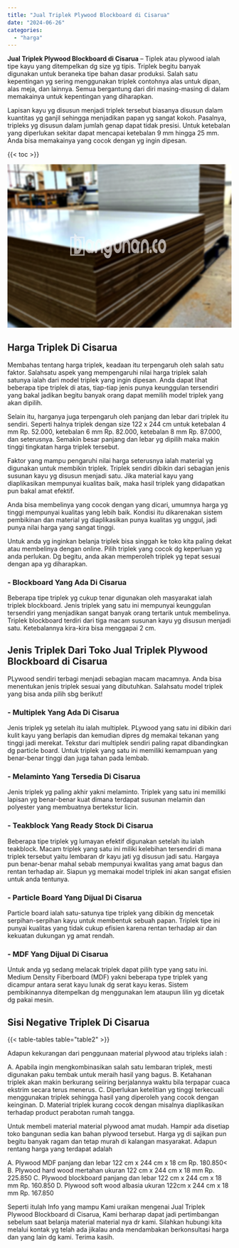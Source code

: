 ```yaml
---
title: "Jual Triplek Plywood Blockboard di Cisarua"
date: "2024-06-26"
categories: 
  - "harga"
---
```


**Jual Triplek Plywood Blockboard di Cisarua** – Tiplek atau plywood ialah tipe kayu yang ditempelkan dg size yg tipis. Triplek begitu banyak digunakan untuk beraneka tipe bahan dasar produksi. Salah satu kepentingan yg sering menggunakan triplek contohnya alas untuk dipan, alas meja, dan lainnya. Semua bergantung dari diri masing-masing di dalam memakainya untuk kepentingan yang diharapkan.

Lapisan kayu yg disusun menjadi triplek tersebut biasanya disusun dalam kuantitas yg ganjil sehingga menjadikan papan yg sangat kokoh. Pasalnya, tripleks yg disusun dalam jumlah genap dapat tidak presisi. Untuk ketebalan yang diperlukan sekitar dapat mencapai ketebalan 9 mm hingga 25 mm. Anda bisa memakainya yang cocok dengan yg ingin dipesan.

{{< toc >}}

![Jual Triplek Plywood Blockboard di Cisarua](/images/jual-triplek-murah-03.png)

## Harga Triplek Di Cisarua

Membahas tentang harga triplek, keadaan itu terpengaruh oleh salah satu faktor. Salahsatu aspek yang mempengaruhi nilai harga triplek salah satunya ialah dari model triplek yang ingin dipesan. Anda dapat lihat beberapa tipe triplek di atas, tiap-tiap jenis punya keunggulan tersendiri yang bakal jadikan begitu banyak orang dapat memilih model triplek yang akan dipilih.

Selain itu, harganya juga terpengaruh oleh panjang dan lebar dari triplek itu sendiri. Seperti halnya triplek dengan size 122 x 244 cm untuk ketebalan 4 mm Rp. 52.000, ketebalan 6 mm Rp. 82.000, ketebalan 8 mm Rp. 87.000, dan seterusnya. Semakin besar panjang dan lebar yg dipilih maka makin tinggi tingkatan harga triplek tersebut.

Faktor yang mampu pengaruhi nilai harga seterusnya ialah material yg digunakan untuk membikin triplek. Triplek sendiri dibikin dari sebagian jenis susunan kayu yg disusun menjadi satu. Jika material kayu yang diaplikasikan mempunyai kualitas baik, maka hasil triplek yang didapatkan pun bakal amat efektif.

Anda bisa membelinya yang cocok dengan yang dicari, umumnya harga yg tinggi mempunyai kualitas yang lebih baik. Kondisi itu dikarenakan sistem pembikinan dan material yg diaplikasikan punya kualitas yg unggul, jadi punya nilai harga yang sangat tinggi.

Untuk anda yg inginkan belanja triplek bisa singgah ke toko kita paling dekat atau membelinya dengan online. Pilih triplek yang cocok dg keperluan yg anda perlukan. Dg begitu, anda akan memperoleh triplek yg tepat sesuai dengan apa yg diharapkan.

### \- Blockboard Yang Ada Di Cisarua

Beberapa tipe triplek yg cukup tenar digunakan oleh masyarakat ialah triplek blockboard. Jenis triplek yang satu ini mempunyai keunggulan tersendiri yang menjadikan sangat banyak orang tertarik untuk membelinya. Triplek blockboard terdiri dari tiga macam susunan kayu yg disusun menjadi satu. Ketebalannya kira-kira bisa menggapai 2 cm.

## Jenis Triplek Dari Toko Jual Triplek Plywood Blockboard di Cisarua

PLywood sendiri terbagi menjadi sebagian macam macamnya. Anda bisa menentukan jenis triplek sesuai yang dibutuhkan. Salahsatu model triplek yang bisa anda pilih sbg berikut!

### \- Multiplek Yang Ada Di Cisarua

Jenis triplek yg setelah itu ialah multiplek. PLywood yang satu ini dibikin dari kulit kayu yang berlapis dan kemudian dipres dg memakai tekanan yang tinggi jadi merekat. Tekstur dari multiplek sendiri paling rapat dibandingkan dg particle board. Untuk triplek yang satu ini memiliki kemampuan yang benar-benar tinggi dan juga tahan pada lembab.

### \- Melaminto Yang Tersedia Di Cisarua

Jenis triplek yg paling akhir yakni melaminto. Triplek yang satu ini memiliki lapisan yg benar-benar kuat dimana terdapat susunan melamin dan polyester yang membuatnya bertekstur licin.

### \- Teakblock Yang Ready Stock Di Cisarua

Beberapa tipe triplek yg lumayan efektif digunakan setelah itu ialah teakblock. Macam triplek yang satu ini miliki kelebihan tersendiri di mana triplek tersebut yaitu lembaran dr kayu jati yg disusun jadi satu. Hargaya pun benar-benar mahal sebab mempunyai kwalitas yang amat bagus dan rentan terhadap air. Siapun yg memakai model triplek ini akan sangat efisien untuk anda tentunya.

### \- Particle Board Yang Dijual Di Cisarua

Particle board ialah satu-satunya tipe triplek yang dibikin dg mencetak serpihan-serpihan kayu untuk membentuk sebuah papan. Triplek tipe ini punyai kualitas yang tidak cukup efisien karena rentan terhadap air dan kekuatan dukungan yg amat rendah.

### \- MDF Yang Dijual Di Cisarua

Untuk anda yg sedang melacak triplek dapat pilih type yang satu ini. Medium Density Fiberboard (MDF) yakni beberapa type triplek yang dicampur antara serat kayu lunak dg serat kayu keras. Sistem pembikinannya ditempelkan dg menggunakan lem ataupun lilin yg dicetak dg pakai mesin.

## Sisi Negative Triplek Di Cisarua

{{< table-tables table="table2" >}}

Adapun kekurangan dari penggunaan material plywood atau tripleks ialah :

A. Apabila ingin mengkombinasikan salah satu lembaran triplek, mesti digunakan paku tembak untuk meraih hasil yang bagus. B. Ketahanan triplek akan makin berkurang seiiring berjalannya waktu bila terpapar cuaca ekstrim secara terus menerus. C. Diperlukan ketelitian yg tinggi terkecuali menggunakan triplek sehingga hasil yang diperoleh yang cocok dengan keinginan. D. Material triplek kurang cocok dengan misalnya diaplikasikan terhadap product perabotan rumah tangga.

Untuk membeli material material plywood amat mudah. Hampir ada disetiap toko bangunan sedia kan bahan plywood tersebut. Harga yg di sajikan pun begitu banyak ragam dan tetap murah di kalangan masyarakat. Adapun rentang harga yang terdapat adalah

A. Plywood MDF panjang dan lebar 122 cm x 244 cm x 18 cm Rp. 180.850< B. Plywood hard wood mertahan ukuran 122 cm x 244 cm x 18 mm Rp. 225.850 C. Plywood blockboard panjang dan lebar 122 cm x 244 cm x 18 mm Rp. 160.850 D. Plywood soft wood albasia ukuran 122cm x 244 cm x 18 mm Rp. 167.850

Seperti itulah Info yang mampu Kami uraikan mengenai Jual Triplek Plywood Blockboard di Cisarua, Kami berharap dapat jadi pertimbangan sebelum saat belanja material material nya dr kami. Silahkan hubungi kita melalui kontak yg telah ada jikalau anda mendambakan berkonsultasi harga dan yang lain dg kami. Terima kasih.
